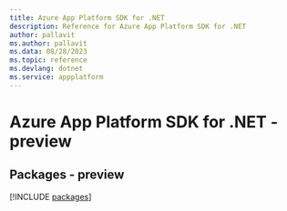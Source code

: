 ```yaml
---
title: Azure App Platform SDK for .NET
description: Reference for Azure App Platform SDK for .NET
author: pallavit
ms.author: pallavit
ms.data: 08/28/2023
ms.topic: reference
ms.devlang: dotnet
ms.service: appplatform
---
```

# Azure App Platform SDK for .NET - preview
## Packages - preview
[!INCLUDE [packages](app-platform-index.md)]